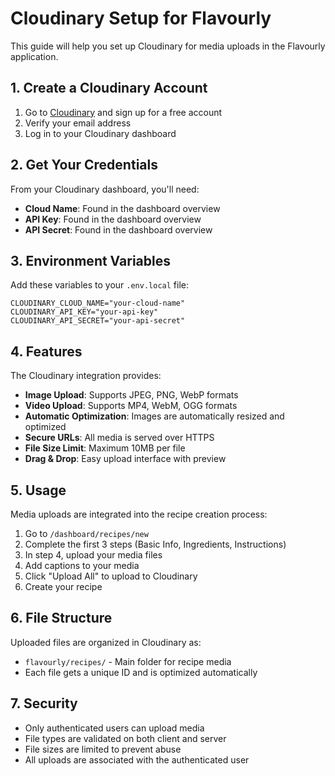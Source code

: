 # Cloudinary Setup for Flavourly

This guide will help you set up Cloudinary for media uploads in the Flavourly application.

## 1. Create a Cloudinary Account

1. Go to [Cloudinary](https://cloudinary.com/) and sign up for a free account
2. Verify your email address
3. Log in to your Cloudinary dashboard

## 2. Get Your Credentials

From your Cloudinary dashboard, you'll need:

- **Cloud Name**: Found in the dashboard overview
- **API Key**: Found in the dashboard overview
- **API Secret**: Found in the dashboard overview

## 3. Environment Variables

Add these variables to your `.env.local` file:

```env
CLOUDINARY_CLOUD_NAME="your-cloud-name"
CLOUDINARY_API_KEY="your-api-key"
CLOUDINARY_API_SECRET="your-api-secret"
```

## 4. Features

The Cloudinary integration provides:

- **Image Upload**: Supports JPEG, PNG, WebP formats
- **Video Upload**: Supports MP4, WebM, OGG formats
- **Automatic Optimization**: Images are automatically resized and optimized
- **Secure URLs**: All media is served over HTTPS
- **File Size Limit**: Maximum 10MB per file
- **Drag & Drop**: Easy upload interface with preview

## 5. Usage

Media uploads are integrated into the recipe creation process:

1. Go to `/dashboard/recipes/new`
2. Complete the first 3 steps (Basic Info, Ingredients, Instructions)
3. In step 4, upload your media files
4. Add captions to your media
5. Click "Upload All" to upload to Cloudinary
6. Create your recipe

## 6. File Structure

Uploaded files are organized in Cloudinary as:

- `flavourly/recipes/` - Main folder for recipe media
- Each file gets a unique ID and is optimized automatically

## 7. Security

- Only authenticated users can upload media
- File types are validated on both client and server
- File sizes are limited to prevent abuse
- All uploads are associated with the authenticated user

